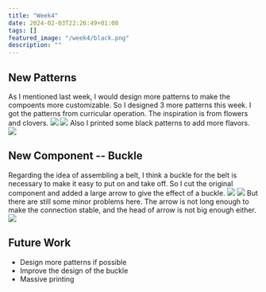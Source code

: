 ```yaml
---
title: "Week4"
date: 2024-02-03T22:26:49+01:00
tags: []
featured_image: "/week4/black.png"
description: ""
---
```

## New Patterns
As I mentioned last week, I would design more patterns to make the compoents more customizable. So I designed 3 more patterns this week. I got the patterns from curricular operation.
The inspiration is from flowers and clovers.
![](/week4/patterns.png)
![](/week4/white.png)
Also I printed some black patterns to add more flavors.
![](/week4/black.png)

## New Component -- Buckle
Regarding the idea of assembling a belt, I think a buckle for the belt is necessary to make it easy to put on and take off. So I cut the original component and added a large arrow to give the effect of a buckle.
![](/week4/buckle-draft.png)
![](/week4/buckle.png)
But there are still some minor problems here. The arrow is not long enough to make the connection stable, and the head of arrow is not big enough either.
![](/week4/locked.png)

## Future Work
- Design more patterns if possible
- Improve the design of the buckle
- Massive printing